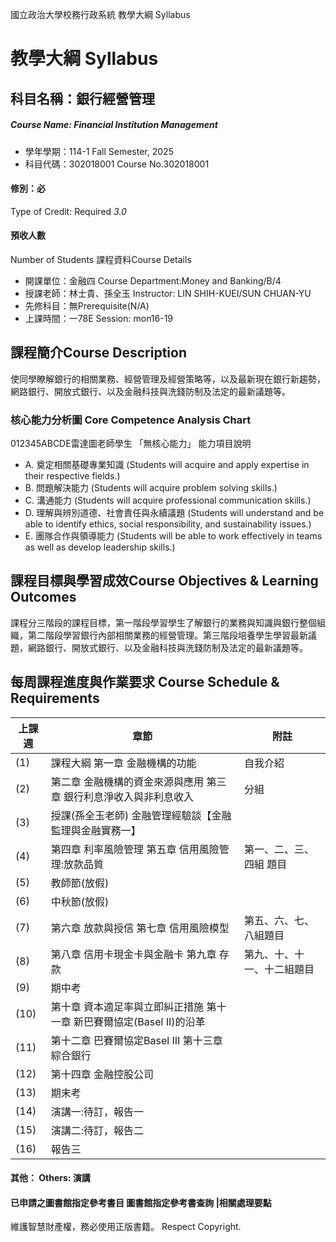 國立政治大學校務行政系統 教學大綱 Syllabus
# 教學大綱 Syllabus
##  科目名稱：銀行經營管理 
#####  Course Name: Financial Institution Management
  * 學年學期：114-1 Fall Semester, 2025 
  * 科目代碼：302018001 Course No.302018001
#### 修別：必
Type of Credit: Required 
_3.0_
#### 預收人數
Number of Students
課程資料Course Details
  * 開課單位：金融四 Course Department:Money and Banking/B/4 
  * 授課老師：林士貴、孫全玉 Instructor: LIN SHIH-KUEI/SUN CHUAN-YU 
  * 先修科目：無Prerequisite(N/A)
  * 上課時間：一78E Session: mon16-19
##  課程簡介Course Description
使同學瞭解銀行的相關業務、經營管理及經營策略等，以及最新現在銀行新趨勢，網路銀行、開放式銀行、以及金融科技與洗錢防制及法定的最新議題等。
###  核心能力分析圖 Core Competence Analysis Chart
012345ABCDE雷達圖老師學生
「無核心能力」 
能力項目說明
  * A. 奠定相關基礎專業知識 (Students will acquire and apply expertise in their respective fields.)
  * B. 問題解決能力 (Students will acquire problem solving skills.)
  * C. 溝通能力 (Students will acquire professional communication skills.)
  * D. 理解與辨別道德、社會責任與永續議題 (Students will understand and be able to identify ethics, social responsibility, and sustainability issues.)
  * E. 團隊合作與領導能力 (Students will be able to work effectively in teams as well as develop leadership skills.)
##  課程目標與學習成效Course Objectives & Learning Outcomes 
課程分三階段的課程目標，第一階段學習學生了解銀行的業務與知識與銀行整個組織，第二階段學習銀行內部相關業務的經營管理。第三階段培養學生學習最新議題，網路銀行、開放式銀行、以及金融科技與洗錢防制及法定的最新議題等。
##  每周課程進度與作業要求 Course Schedule & Requirements
上課週 |  章節 |  附註  
---|---|---  
(1) |  課程大綱 第一章 金融機構的功能 |  自我介紹  
(2) |  第二章 金融機構的資金來源與應用 第三章 銀行利息淨收入與非利息收入 |  分組  
(3) |  授課(孫全玉老師) 金融管理經驗談【金融監理與金融實務一】 |   
(4) |  第四章 利率風險管理 第五章 信用風險管理:放款品質 |  第一、二、三、四組 題目  
(5) |  教師節(放假) |   
(6) |  中秋節(放假) |   
(7) |  第六章 放款與授信 第七章 信用風險模型 |  第五、六、七、八組題目  
(8) |  第八章 信用卡現金卡與金融卡 第九章 存款 |  第九、十、十一、十二組題目  
(9) |  期中考 |   
(10) |  第十章 資本適足率與立即糾正措施 第十一章 新巴賽爾協定(Basel II)的沿革 |   
(11) |  第十二章 巴賽爾協定Basel III 第十三章 綜合銀行 |   
(12) |  第十四章 金融控股公司 |   
(13) |  期末考 |   
(14) |  演講一:待訂，報告一 |   
(15) |  演講二:待訂，報告二 |   
(16) |  報告三 |   
####  其他： Others: 演講 
####  已申請之圖書館指定參考書目  圖書館指定參考書查詢 |相關處理要點
維護智慧財產權，務必使用正版書籍。 Respect Copyright.